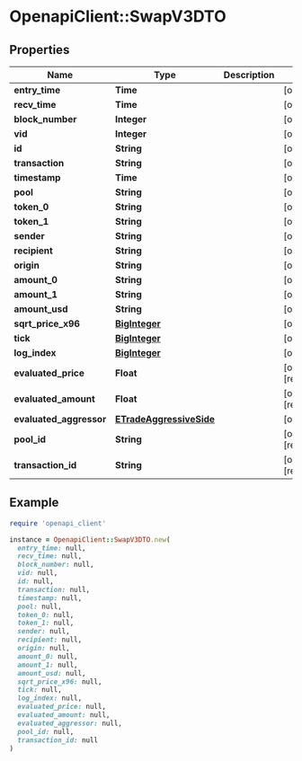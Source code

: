 # OpenapiClient::SwapV3DTO

## Properties

| Name | Type | Description | Notes |
| ---- | ---- | ----------- | ----- |
| **entry_time** | **Time** |  | [optional] |
| **recv_time** | **Time** |  | [optional] |
| **block_number** | **Integer** |  | [optional] |
| **vid** | **Integer** |  | [optional] |
| **id** | **String** |  | [optional] |
| **transaction** | **String** |  | [optional] |
| **timestamp** | **Time** |  | [optional] |
| **pool** | **String** |  | [optional] |
| **token_0** | **String** |  | [optional] |
| **token_1** | **String** |  | [optional] |
| **sender** | **String** |  | [optional] |
| **recipient** | **String** |  | [optional] |
| **origin** | **String** |  | [optional] |
| **amount_0** | **String** |  | [optional] |
| **amount_1** | **String** |  | [optional] |
| **amount_usd** | **String** |  | [optional] |
| **sqrt_price_x96** | [**BigInteger**](BigInteger.md) |  | [optional] |
| **tick** | [**BigInteger**](BigInteger.md) |  | [optional] |
| **log_index** | [**BigInteger**](BigInteger.md) |  | [optional] |
| **evaluated_price** | **Float** |  | [optional][readonly] |
| **evaluated_amount** | **Float** |  | [optional][readonly] |
| **evaluated_aggressor** | [**ETradeAggressiveSide**](ETradeAggressiveSide.md) |  | [optional] |
| **pool_id** | **String** |  | [optional][readonly] |
| **transaction_id** | **String** |  | [optional][readonly] |

## Example

```ruby
require 'openapi_client'

instance = OpenapiClient::SwapV3DTO.new(
  entry_time: null,
  recv_time: null,
  block_number: null,
  vid: null,
  id: null,
  transaction: null,
  timestamp: null,
  pool: null,
  token_0: null,
  token_1: null,
  sender: null,
  recipient: null,
  origin: null,
  amount_0: null,
  amount_1: null,
  amount_usd: null,
  sqrt_price_x96: null,
  tick: null,
  log_index: null,
  evaluated_price: null,
  evaluated_amount: null,
  evaluated_aggressor: null,
  pool_id: null,
  transaction_id: null
)
```

